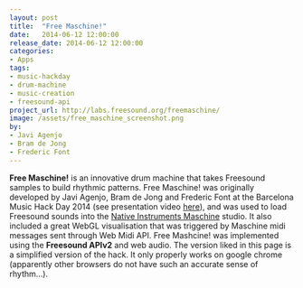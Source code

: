 ```yaml
---
layout: post
title:  "Free Maschine!"
date:   2014-06-12 12:00:00
release_date: 2014-06-12 12:00:00
categories: 
- Apps
tags:
- music-hackday 
- drum-machine
- music-creation
- freesound-api 
project_url: http://labs.freesound.org/freemaschine/
image: /assets/free_maschine_screenshot.png
by: 
- Javi Agenjo
- Bram de Jong
- Frederic Font
---
```


**Free Maschine!** is an innovative drum machine that takes Freesound samples to build rhythmic patterns.
Free Maschine! was originally developed by Javi Agenjo, Bram de Jong and Frederic Font at the Barcelona Music Hack Day 2014 (see presentation video [here](https://www.youtube.com/watch?v=NCYBjv2wDAw)), and was used to load Freesound sounds into the [Native Instruments Maschine](http://www.native-instruments.com/en/products/maschine/production-systems/maschine/) studio. It also included a great WebGL visualisation that was triggered by Maschine midi messages sent through Web Midi API. Free Mashcine! was implemented using the **Freesound APIv2** and web audio. The version liked in this page is a simplified version of the hack. It only properly works on google chrome (apparently other browsers do not have such an accurate sense of rhythm...).
